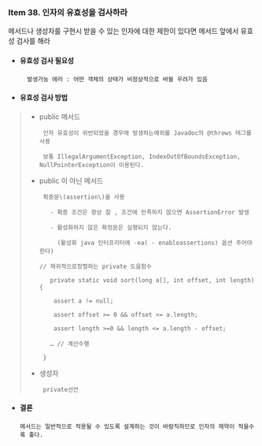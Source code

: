 ### Item 38. 인자의 유효성을 검사하라

메서드나 생성자를 구현시 받을 수 있는 인자에 대한 제한이 있다면 메서드 앞에서 유효성 검사를 해라

* #### 유효성 검사 필요성

  ```
    발생가능 에러 : 어떤 객체의 상태가 비정상적으로 바뀔 우려가 있음
  ```
* #### 유효성 검사 방법

> * public 메서드
>
>   ```
>    인자 유효성이 위반되었을 경우에 발생하는예외를 Javadoc의 @throws 태그를 사용 
>
>    보통 IllegalArgumentException, IndexOutOfBoundsException, NullPointerException이 이용된다.
>   ```
>
> * public 이 아닌 메서드
>
>   ```
>    확증문\(assertion\)을 사용
>
>      - 확증 조건은 항상 참 , 조건에 만족하지 않으면 AssertionError 발생
>
>      - 활성화하지 않은 확정문은 실행되지 않는다. 
>
>        (활성화 java 인터프리터에 -ea( - enableassertions) 옵션 주어야한다)
>
>   // 재귀적으로정렬하는 private 도움함수
>
>      private static void sort(long a[], int offset, int length) {
>
>       assert a != null;
>
>       assert offset >= 0 && offset <= a.length;
>
>       assert length >=0 && length <= a.length - offset;
>
>      … // 계산수행
>
>    }
>   ```
>
> * 생성자
>
>   ```
>    private선언
>   ```

* #### 결론

  ```
  메서드는 일반적으로 적용될 수 있도록 설계하는 것이 바람직하므로 인자의 제약이 적을수록 좋다.
  ```



